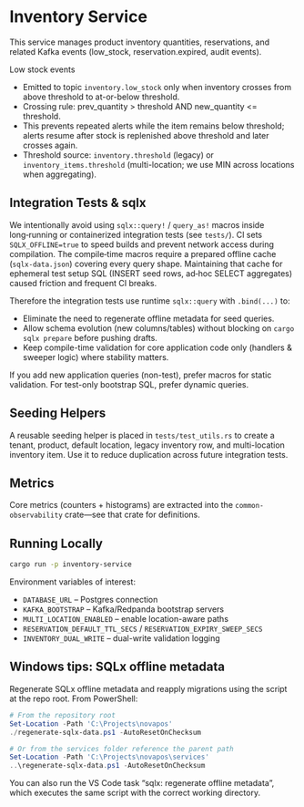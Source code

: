 # Inventory Service

This service manages product inventory quantities, reservations, and related Kafka events (low_stock, reservation.expired, audit events).

Low stock events

- Emitted to topic `inventory.low_stock` only when inventory crosses from above threshold to at-or-below threshold.
- Crossing rule: prev_quantity > threshold AND new_quantity <= threshold.
- This prevents repeated alerts while the item remains below threshold; alerts resume after stock is replenished above threshold and later crosses again.
- Threshold source: `inventory.threshold` (legacy) or `inventory_items.threshold` (multi-location; we use MIN across locations when aggregating).

## Integration Tests & sqlx

We intentionally avoid using `sqlx::query!` / `query_as!` macros inside long‑running or containerized integration tests (see `tests/`). CI sets `SQLX_OFFLINE=true` to speed builds and prevent network access during compilation. The compile‑time macros require a prepared offline cache (`sqlx-data.json`) covering every query shape. Maintaining that cache for ephemeral test setup SQL (INSERT seed rows, ad‑hoc SELECT aggregates) caused friction and frequent CI breaks.

Therefore the integration tests use runtime `sqlx::query` with `.bind(...)` to:

- Eliminate the need to regenerate offline metadata for seed queries.
- Allow schema evolution (new columns/tables) without blocking on `cargo sqlx prepare` before pushing drafts.
- Keep compile-time validation for core application code only (handlers & sweeper logic) where stability matters.

If you add new application queries (non-test), prefer macros for static validation. For test-only bootstrap SQL, prefer dynamic queries.

## Seeding Helpers

A reusable seeding helper is placed in `tests/test_utils.rs` to create a tenant, product, default location, legacy inventory row, and multi-location inventory item. Use it to reduce duplication across future integration tests.

## Metrics

Core metrics (counters + histograms) are extracted into the `common-observability` crate—see that crate for definitions.

## Running Locally

```bash
cargo run -p inventory-service
```

Environment variables of interest:

- `DATABASE_URL` – Postgres connection
- `KAFKA_BOOTSTRAP` – Kafka/Redpanda bootstrap servers
- `MULTI_LOCATION_ENABLED` – enable location-aware paths
- `RESERVATION_DEFAULT_TTL_SECS` / `RESERVATION_EXPIRY_SWEEP_SECS`
- `INVENTORY_DUAL_WRITE` – dual-write validation logging

## Windows tips: SQLx offline metadata

Regenerate SQLx offline metadata and reapply migrations using the script at the repo root. From PowerShell:

```powershell
# From the repository root
Set-Location -Path 'C:\Projects\novapos'
./regenerate-sqlx-data.ps1 -AutoResetOnChecksum

# Or from the services folder reference the parent path
Set-Location -Path 'C:\Projects\novapos\services'
..\regenerate-sqlx-data.ps1 -AutoResetOnChecksum
```

You can also run the VS Code task “sqlx: regenerate offline metadata”, which executes the same script with the correct working directory.
